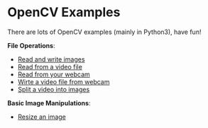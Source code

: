 # OpenCV Examples

There are lots of OpenCV examples (mainly in Python3), have fun!

**File Operations**:

- [Read and write images](python/read_and_write_image.py)
- [Read from a video file](python/read_video_from_file.py)
- [Read from your webcam](python/read_video_from_webcam.py)
- [Wirte a video file from webcam](python/write_video_from_webcam.py)
- [Split a video into images](python/split_video.py)

**Basic Image Manipulations**:

- [Resize an image](python/resize.py)
